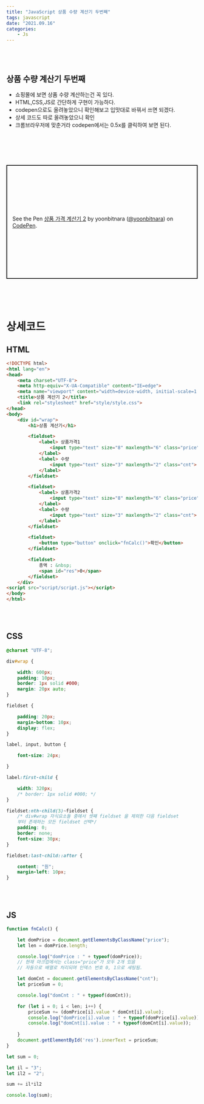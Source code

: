 ```yaml
---
title: "JavaScript 상품 수량 계산기 두번째"
tags: javascript
date: "2021.09.16"
categories: 
    - Js
---
```


<br>
<br>

## 상품 수량 계산기 두번째
- 쇼핑몰에 보면 상품 수량 계산하는건 꼭 있다.
- HTML,CSS,JS로 간단하게 구현이 가능하다.
- codepen으로도 올려놓았으니 확인해보고 입맛대로 바꿔서 쓰면 되겠다.
- 상세 코드도 따로 올려놓았으니 확인
- 크롬브라우저에 맞춘거라 codepen에서는 0.5x를 클릭하여 보면 된다.

<br>
<br>
<br>
<br>


<p class="codepen" data-height="300" data-theme-id="dark" data-default-tab="html,result" data-slug-hash="bGRYrPP" data-user="yoonbitnara" style="height: 300px; box-sizing: border-box; display: flex; align-items: center; justify-content: center; border: 2px solid; margin: 1em 0; padding: 1em;">
  <span>See the Pen <a href="https://codepen.io/yoonbitnara/pen/bGRYrPP">
  상품 가격 계산기 2</a> by yoonbitnara (<a href="https://codepen.io/yoonbitnara">@yoonbitnara</a>)
  on <a href="https://codepen.io">CodePen</a>.</span>
</p>
<script async src="https://cpwebassets.codepen.io/assets/embed/ei.js"></script>

<br>
<br>
<br>

# 상세코드

## HTML
```html
<!DOCTYPE html>
<html lang="en">
<head>
    <meta charset="UTF-8">
    <meta http-equiv="X-UA-Compatible" content="IE=edge">
    <meta name="viewport" content="width=device-width, initial-scale=1.0">
    <title>상품 계산기 2</title>
    <link rel="stylesheet" href="style/style.css">
</head>
<body>
    <div id="wrap">
        <h1>상품 계산기</h1>

        <fieldset>
            <label> 상품가격1
                <input type="text" size="8" maxlength="6" class="price">
            </label>
            <label> 수량
                <input type="text" size="3" maxlength="2" class="cnt">
            </label>
        </fieldset>

        <fieldset>
            <label> 상품가격2
                <input type="text" size="8" maxlength="6" class="price">
            </label>
            <label> 수량
                <input type="text" size="3" maxlength="2" class="cnt">
            </label>
        </fieldset>

        <fieldset>
            <button type="button" onclick="fnCalc()">확인</button>
        </fieldset>

        <fieldset>
            총액 : &nbsp;
            <span id="res">0</span>
        </fieldset>
    </div>
<script src="script/script.js"></script>
</body>
</html>
```

<br>
<br>

## CSS
```css
@charset "UTF-8";

div#wrap {

    width: 600px;
    padding: 10px;
    border: 1px solid #000;
    margin: 20px auto;
}

fieldset {

    padding: 20px;
    margin-bottom: 10px;
    display: flex;
}

label, input, button {

    font-size: 24px;

}

label:first-child {

    width: 320px;
    /* border: 1px solid #000; */
}

fieldset:nth-child(3)~fieldset {
    /* div#wrap 자식요소들 중에서 셋째 fieldset 을 제외한 다음 fieldset
    부터 존재하는 모든 fieldset 선택*/
    padding: 0;
    border: none;
    font-size: 30px;
}

fieldset:last-child::after {

    content: "원";
    margin-left: 10px;
}
```

<br>
<br>

## JS
```js
function fnCalc() {

    let domPrice = document.getElementsByClassName("price");
    let len = domPrice.length;

    console.log("domPrice : " + typeof(domPrice));
    // 현재 마크업에서는 class="price"가 모두 2개 있음
    // 자동으로 배열로 처리되며 인덱스 번호 0, 1으로 세팅됨.

    let domCnt = document.getElementsByClassName("cnt");
    let priceSum = 0;

    console.log("domCnt : " + typeof(domCnt));

    for (let i = 0; i < len; i++) {
        priceSum += (domPrice[i].value * domCnt[i].value);
        console.log("domPrice[i].value : " + typeof(domPrice[i].value));
        console.log("domCnt[i].value : " + typeof(domCnt[i].value));
        
    }
    document.getElementById('res').innerText = priceSum;
}

let sum = 0;

let il = "3";
let il2 = "2";

sum += il*il2

console.log(sum);
```

<br>
<br>
